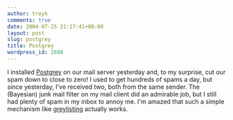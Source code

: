 ```yaml
---
author: troyh
comments: true
date: 2004-07-25 21:17:41+00:00
layout: post
slug: postgrey
title: Postgrey
wordpress_id: 2698
---
```


I installed [Postgrey](http://isg.ee.ethz.ch/tools/postgrey/) on our mail server yesterday and, to my surprise, cut our spam down to close to zero! I used to get hundreds of spams a day, but since yesterday, I've received two, both from the same sender. The (Bayesian) junk mail filter on my mail client did an admirable job, but I still had plenty of spam in my inbox to annoy me. I'm amazed that such a simple mechanism like [greylisting](http://greylisting.org) actually works.
